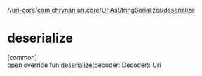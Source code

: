 //[uri-core](../../../index.md)/[com.chrynan.uri.core](../index.md)/[UriAsStringSerializer](index.md)/[deserialize](deserialize.md)

# deserialize

[common]\
open override fun [deserialize](deserialize.md)(decoder: Decoder): [Uri](../-uri/index.md)
